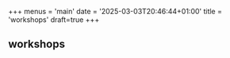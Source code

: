 +++
menus = 'main'
date = '2025-03-03T20:46:44+01:00'
title = 'workshops'
draft=true
+++

## workshops
